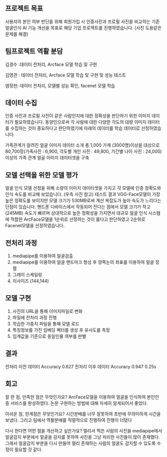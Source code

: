 ## 프로젝트 목표

사용자의 본인 여부 판단을 위해 회원가입 시 인증사진과 프로필 사진을 비교하는 기존 얼굴인식 AI 기능 개선을 목표로 해당 기업 프로젝트를 진행하였습니다.
(사진 도용같은 문제를 해결)


## 팀프로젝트 역활 분담
김경수 :데이터 전처리, Arcface 모델 학습 및 구현

김영관 : 데이터 전처리, Arcface 모델 학습 및 구현 및 성능 테스트

염정헌: 데이터 전처리, 모델별 성능 확인, facenet 모델 학습

## 데이터 수집 
인증 사진과 프로필 사진이 같은 사람인지에 대한 정확성을 판단하기 위한 이미지 데이터가 필요하였습니다. 동양인으로써 각 사람에 대한 다양한 각도의 대량 이미지 데이터를 수집하는 것이 중요하다고 판단하였기에 아래의 데이터를 학습 데이터로 선정하였습니다.

가족관계가 알려진 얼굴 이미지 데이터 
소개
총 1,000 가계 (3000명)이상을 대상으로 80,700장(가족사진 : 6,900, 각도별
개인 사진 : 49,800, 기간별 나이 사진 : 24,000) 이상의 가족 관계 얼굴 이미지 데이터셋을 구축

## 모델 선택을 위한 모델 평가 
얼굴 인식 모델 선정을 위해 소량의 이미지 데이터셋을 가지고 각 모델에 인증 정확도와 인식 속도를 비교해 보았습니다. (우측 사진 참고)
테스트 결과 VGG-Face모델이 가장 높은 정확도를 보이지만 모델 크기가 530MB로써 계산 복잡도가 높아 속도가 느리다는 단점이 있습니다.
핸드폰 디바이스에서 작동되어 진다는 점에서 모델 크기가 작고(245MB) 속도가 빠르며 상대적으로 높은 정확성을 가지면서 대규모 얼굴 인식 시스템에 적합한 ArcFace모델을 1순위로 선정하는 것이 옳다고 판단하였고 2순위로 Facenet모델을 선정하였습니다.

## 전처리 과정

1. mediapipe를 이용하여 얼굴검출
2. mediapipe를 이용하여 얼굴 랜드마크 형성 후 양쪽눈의 좌표를 이용하여 얼굴 정렬
3. 그레이 스케일링
4. 리사이즈 (144,144)

## 모델 구현
1. 사진의 URL을 통해 이미지파일로 변화
2. 파일에 전처리 과정 진행
3. 학습한 가중치 파일을 통해 모델 로드
4. 특징정보를 가진 임베딩 벡터를 생성 후 유사도를 측정
5. 임계값을 기준으로 동일인물 여부를 판별

## 결과

전처리 이전 데이터
Accuracy 0.627
전처리 이후 데이터
Accuracy 0.947  0.25s

## 회고 

잘 한 점, 만족한 점은 무엇인가요? 
ArcFace모델을 이용하여 얼굴을 인식하여 본인인증 서비스를 완성하였다.
논문 구현하는 방법에 대해 자세히 알게되어서 좋았다.

아쉬운 점, 한계점은 무엇인가요? 
시간분배를 너무 잘못하여 초반에 무의미하게 시간을 보냈다. 그리고 팀에서 역활분배를 직렬적으로 진행하여 진행이 더뎠다

다시 한다면 어떤 점을 개선하고 싶은가요? 
멀리서 찍은 사람의 사진을 mediapipe에서 얼굴감지 부분에서 얼굴을 감지를 못하여 사진을 그냥 처리한 사진들이 많이 존재했다. 그래서 얼굴감지 부분을 다시 만들어 멀리 존재하는 사람의 얼굴도 감지할 수 있도록 수정이 필요할 것 같다.
